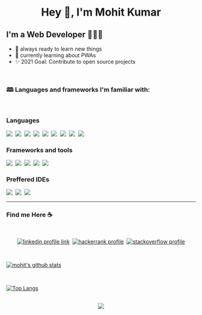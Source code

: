 <h1 align="center">Hey 👋, I'm Mohit Kumar</h1>

## I'm a Web Developer 👨🏽‍💻

- 🌱 always ready to learn new things
- 🔭 currently learning about PWAs
- ✨ 2021 Goal: Contribute to open source projects

<br>

### 🕮 Languages and frameworks I'm familiar with:

<br>

<!-- languages -->
### Languages
<img src="https://img.shields.io/badge/HTML%20-red?logo=HTML5&style=for-the-badge&logoColor=ffffff">&nbsp;
<img src="https://img.shields.io/badge/CSS%20-blue?logo=css3&style=for-the-badge">&nbsp;
<img src="https://img.shields.io/badge/JAVASCRIPT%20-f7df1e?logo=JavaScript&style=for-the-badge&logoColor=ffffff">&nbsp;
<img src="https://img.shields.io/badge/C%20-a8b9cc?logo=c&style=for-the-badge&logoColor=ffffff">&nbsp;
<img src="https://img.shields.io/badge/c++%20-00599c?logo=c%2B%2B&style=for-the-badge&logoColor=ffffff">&nbsp;
<img src="https://img.shields.io/badge/PYTHON%20-3776ab?logo=python&style=for-the-badge&logoColor=ffffff">&nbsp;
<img src="https://img.shields.io/badge/BASH%20-4eaa25?logo=gnu%20bash&style=for-the-badge&logoColor=ffffff">&nbsp;
<img src="https://img.shields.io/badge/JAVA%20-007396?logo=java&style=for-the-badge&logoColor=ffffff">&nbsp;
<img src="https://img.shields.io/badge/typescript%20-3178c6?logo=Typescript&style=for-the-badge&logoColor=ffffff">&nbsp;


### Frameworks and tools

<!-- frameworks and runtime environments -->
<img src="https://img.shields.io/badge/NODE JS%20-339933?logo=node.js&style=for-the-badge&logoColor=ffffff">&nbsp;
<img src="https://img.shields.io/badge/REACT%20-61dafb?logo=react&style=for-the-badge&logoColor=ffffff">&nbsp;
<img src="https://img.shields.io/badge/BOOTSTRAP%20-7952b3?logo=Bootstrap&style=for-the-badge&logoColor=ffffff">&nbsp;
<img src="https://img.shields.io/badge/SASS%20-cc6699?logo=sass&style=for-the-badge&logoColor=ffffff">&nbsp;
<img src="https://img.shields.io/badge/styled%20components%20-db7093?logo=styled-components&style=for-the-badge&logoColor=ffffff">&nbsp;



### Preffered IDEs

<img src="https://img.shields.io/badge/VS CODE%20-007acc?logo=visual%20studio%20code&style=for-the-badge&logoColor=ffffff">&nbsp;
<img src="https://img.shields.io/badge/ECLIPSE IDE%20-2c2255?logo=eclipse%20ide&style=for-the-badge&logoColor=ffffff">&nbsp;
<img src="https://img.shields.io/badge/INTELLIJ IDEA%20-000000?logo=intellij%20idea&style=for-the-badge&logoColor=ffffff">&nbsp;

---
### Find me Here :coffee:

<br>

<div align="center">

[![linkedin profile link](https://img.shields.io/badge/linkedIn%20-0077b5?logo=linkedin&style=for-the-badge&logoColor=ffffff)](linkedin)&nbsp;
[![hackerrank profile](https://img.shields.io/badge/hackerrank%20-2ec866?logo=hackerrank&style=for-the-badge&logoColor=ffffff)](hackerrank)&nbsp;
[![stackoverflow profile](https://img.shields.io/badge/stackoverflow%20-fe7a16?logo=stackoverflow&style=for-the-badge&logoColor=ffffff)](stackoverflow)

</div>

<br>

[![mohit's github stats](https://github-readme-stats.vercel.app/api?username=mohitk0208&count_private=true&show_icons=true&theme=merko)](https://github.com/anuraghazra/github-readme-stats)

<br>

[![Top Langs](https://github-readme-stats.vercel.app/api/top-langs/?username=mohitk0208&layout=compact&theme=merko)](https://github.com/anuraghazra/github-readme-stats)

<br>

<div width="100%" align="center">
<img src="https://komarev.com/ghpvc/?username=mohitk0208" >
</div>



<!-- links -->

[linkedin]: https://www.linkedin.com/in/mohit-kumar-83632915a/
[hackerrank]: https://www.hackerrank.com/mohitk02082000
[stackoverflow]: https://stackoverflow.com/users/13967915/mohit-kumar

<!-- ---------------------------------------------------------- -->